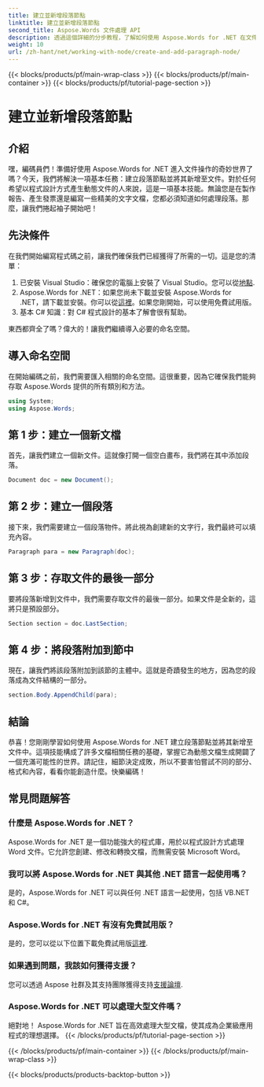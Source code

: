```yaml
---
title: 建立並新增段落節點
linktitle: 建立並新增段落節點
second_title: Aspose.Words 文件處理 API
description: 透過這個詳細的分步教程，了解如何使用 Aspose.Words for .NET 在文件中建立和新增段落節點。
weight: 10
url: /zh-hant/net/working-with-node/create-and-add-paragraph-node/
---
```


{{< blocks/products/pf/main-wrap-class >}}
{{< blocks/products/pf/main-container >}}
{{< blocks/products/pf/tutorial-page-section >}}

# 建立並新增段落節點

## 介紹

嘿，編碼員們！準備好使用 Aspose.Words for .NET 進入文件操作的奇妙世界了嗎？今天，我們將解決一項基本任務：建立段落節點並將其新增至文件。對於任何希望以程式設計方式產生動態文件的人來說，這是一項基本技能。無論您是在製作報告、產生發票還是編寫一些精美的文字文檔，您都必須知道如何處理段落。那麼，讓我們捲起袖子開始吧！

## 先決條件

在我們開始編寫程式碼之前，讓我們確保我們已經獲得了所需的一切。這是您的清單：

1. 已安裝 Visual Studio：確保您的電腦上安裝了 Visual Studio。您可以從[地點](https://visualstudio.microsoft.com/).
2. Aspose.Words for .NET：如果您尚未下載並安裝 Aspose.Words for .NET，請下載並安裝。你可以從[這裡](https://releases.aspose.com/words/net/)。如果您剛開始，可以使用免費試用版。
3. 基本 C# 知識：對 C# 程式設計的基本了解會很有幫助。

東西都齊全了嗎？偉大的！讓我們繼續導入必要的命名空間。

## 導入命名空間

在開始編碼之前，我們需要匯入相關的命名空間。這很重要，因為它確保我們能夠存取 Aspose.Words 提供的所有類別和方法。

```csharp
using System;
using Aspose.Words;
```

## 第 1 步：建立一個新文檔

首先，讓我們建立一個新文件。這就像打開一個空白畫布，我們將在其中添加段落。

```csharp
Document doc = new Document();
```

## 第 2 步：建立一個段落

接下來，我們需要建立一個段落物件。將此視為創建新的文字行，我們最終可以填充內容。

```csharp
Paragraph para = new Paragraph(doc);
```

## 第 3 步：存取文件的最後一部分

要將段落新增到文件中，我們需要存取文件的最後一部分。如果文件是全新的，這將只是預設部分。

```csharp
Section section = doc.LastSection;
```

## 第 4 步：將段落附加到節中

現在，讓我們將該段落附加到該節的主體中。這就是奇蹟發生的地方，因為您的段落成為文件結構的一部分。

```csharp
section.Body.AppendChild(para);
```

## 結論

恭喜！您剛剛學習如何使用 Aspose.Words for .NET 建立段落節點並將其新增至文件中。這項技能構成了許多文檔相關任務的基礎，掌握它為動態文檔生成開闢了一個充滿可能性的世界。請記住，細節決定成敗，所以不要害怕嘗試不同的部分、格式和內容，看看你能創造什麼。快樂編碼！

## 常見問題解答

### 什麼是 Aspose.Words for .NET？
Aspose.Words for .NET 是一個功能強大的程式庫，用於以程式設計方式處理 Word 文件。它允許您創建、修改和轉換文檔，而無需安裝 Microsoft Word。

### 我可以將 Aspose.Words for .NET 與其他 .NET 語言一起使用嗎？
是的，Aspose.Words for .NET 可以與任何 .NET 語言一起使用，包括 VB.NET 和 C#。

### Aspose.Words for .NET 有沒有免費試用版？
是的，您可以從以下位置下載免費試用版[這裡](https://releases.aspose.com/).

### 如果遇到問題，我該如何獲得支援？
您可以透過 Aspose 社群及其支持團隊獲得支持[支援論壇](https://forum.aspose.com/c/words/8).

### Aspose.Words for .NET 可以處理大型文件嗎？
絕對地！ Aspose.Words for .NET 旨在高效處理大型文檔，使其成為企業級應用程式的理想選擇。
{{< /blocks/products/pf/tutorial-page-section >}}

{{< /blocks/products/pf/main-container >}}
{{< /blocks/products/pf/main-wrap-class >}}

{{< blocks/products/products-backtop-button >}}
